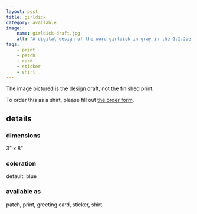 ```yaml
---
layout: post
title: girldick
category: available
image: 
    name: girldick-draft.jpg
    alt: "A digital design of the word girldick in gray in the G.I.Joe font."
tags:
    - print
    - patch
    - card
    - sticker
    - shirt
---
```


The image pictured is the design draft, not the finished print.

To order this as a shirt, please fill out [the order form](https://forms.gle/TYUS6yTTNJxEkcNe8).

## details

### dimensions

3" x 8"

### coloration

default: blue

### available as

patch, print, greeting card, sticker, shirt
